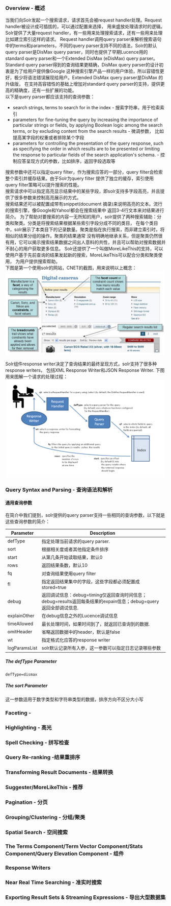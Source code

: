 ### Overview - 概述
当我们向Solr发起一个搜索请求，请求首先会被request handler处理。Request handler被设计成可插拔的，可以通过配置来选择，
用来盛放处理请求时的逻辑。Solr提供了大量request handler，有一些用来处理搜索请求，还有一些用来处理比如建立索引这样的请求。
Request handler调用query parser来解析搜索语句中的terms和parameters，不同的query parser支持不同的语法，Solr的默认
query parser是DisMax query parser，同时也提供了早期Lucence用的standard query parser和一个Extended DisMax (eDisMax) 
query parser。Standard query parser得到的查询结果更精确，DisMax query parser的设计初衷是为了给用户提供像Google
这种搜索引擎产品一样的用户体验，所以容错性更好，极少将语法错误展现给用户。Extended DisMax query parser是DisMax 的升级版，
在支持高容错性的基础上增加对standard query parser的支持，提供更高的精确度，还有一些扩展的功能。    
以下是query parser都应该支持的查询参数：
* search strings, terms to search for in the index - 搜索字符串，用于检索索引
* parameters for fine-tuning the query by increasing the importance of particular strings or fields, by
applying Boolean logic among the search terms, or by excluding content from the search results - 微调参数，
比如提高某字段的权重或者排除某个字段
* parameters for controlling the presentation of the query response, such as specifying the order in which
results are to be presented or limiting the response to particular fields of the search application's 
schema. - 控制应答呈现方式的参数，比如排序，返回字段选取等

搜索参数中还可以指定query filter，作为搜索应答的一部分，query filter会检索整个索引并缓存结果。由于Solr为query filter
提供了独立的缓存，索引使用query filter策略可以提升搜索的性能。    
搜索请求中可以指定高亮显示结果中的某些字段，即solr支持多字段高亮，并且提供了很多参数来控制高亮展示的方式。   
搜索结果还可以被配置成带有snippet(document 摘录)来说明高亮的文本。流行的搜索引擎，像Google和Yahoo!都会在搜索结果中
返回3-4行文本来对结果进行简介。
为了帮助对要搜索的内容一无所知的用户，solr提供了两种搜索辅助：分类和聚类。分类是将搜索结果根据某些索引字段分成不同的类目，
在每个类目中，solr展示了本类目下的记录数量。聚类是指在执行搜索，而非建立索引时，将相似的结果分组的操作。聚类的结果通常
没有明确地继承关系，但是聚类仍然很有用，它可以揭示搜索结果数据之间出人意料的共性，并且可以帮助对搜索数据并不耐心的用户获取更多信息。
Solr还提供了一个叫做MoreLikeThis的支持，可以使用户基于先前查询的结果发起新的搜索，MoreLikeThis可以配合分类和聚类使用，
为用户提供搜索帮助。    
下图是第一个使用solr的网站，CNET的截图，用来说明以上概念：
![solr-faceting-clustering.png](https://github.com/ZhangLaibao/machine_gun/blob/master/images/solr-faceting-clustering.png)

Solr组件response writer决定了查询结果的最终呈现方式，solr支持了很多种response writers，
包括XML Response Writer和JSON Response Writer.
下图用来图解一个请求的处理过程：
![solr-request-handle.png](https://github.com/ZhangLaibao/machine_gun/blob/master/images/solr-request-handle.png)

### Query Syntax and Parsing - 查询语法和解析
#### 通用查询参数
在简介中我们提到，solr提供的query parser支持一些相同的查询参数，以下就是这些查询参数的简介：

|Parameter|Description| 
|----|-----| 
|defType|指定处理当前请求的query parser.|
|sort|根据相关度或者其他指定条件排序|
|start|从第几条开始读取结果，默认0|
|rows|返回结果条数，默认10|
|fq|对查询结果使用query filter|
|fl|指定返回结果集中的字段，这些字段都必须配置成stored=true|
|debug|返回调试信息：debug=timing仅返回查询时间信息；debug=results返回每条结果的expain信息；debug=query返回全部调试信息.|
|explainOther|在debug信息之外的Lucence调试信息|
|timeAllowed|最长处理时间，如果时间到了，就返回已查询到的数据.|
|omitHeader|省略返回数据中的header，默认是false|
|wt|指定格式化应答的response writer|
|logParamsList|solr默认记录所有入参，这一参数可以指定日志记录哪些参数|
##### The defType Parameter
    defType=dismax
##### The sort Parameter
这一参数适用于数字类型和字符串类型的数据，排序方向不区分大小写

### Faceting - 
### Highlighting - 高光
### Spell Checking - 拼写检查
### Query Re-ranking -结果重排序
### Transforming Result Documents - 结果转换
### Suggester/MoreLikeThis - 推荐
### Pagination - 分页
### Grouping/Clustering - 分组/聚类
### Spatial Search - 空间搜索
### The Terms Component/Term Vector Component/Stats Component/Query Elevation Component - 组件
### Response Writers
### Near Real Time Searching - 准实时搜索
### Exporting Result Sets & Streaming Expressions - 导出大型数据集
